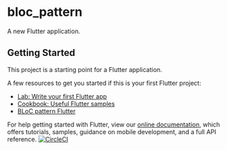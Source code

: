 # bloc_pattern

A new Flutter application.

## Getting Started

This project is a starting point for a Flutter application.

A few resources to get you started if this is your first Flutter project:

- [Lab: Write your first Flutter app](https://flutter.dev/docs/get-started/codelab)
- [Cookbook: Useful Flutter samples](https://flutter.dev/docs/cookbook)
- [BLoC pattern Flutter](https://pranaybhalerao.wordpress.com/2019/06/11/the-bloc-pattern-from-bad-to-acceptable-flutter-code/)

For help getting started with Flutter, view our 
[online documentation](https://flutter.dev/docs), which offers tutorials, 
samples, guidance on mobile development, and a full API reference.
[![CircleCI](https://circleci.com/gh/iamprb/Rest_API.svg?style=svg)](https://circleci.com/gh/iamprb/Rest_API)
